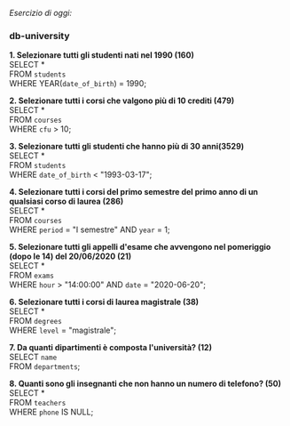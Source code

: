 _Esercizio di oggi:_

### db-university

**1. Selezionare tutti gli studenti nati nel 1990 (160)**\
SELECT \*\
FROM `students`\
WHERE YEAR(`date_of_birth`) = 1990;

**2. Selezionare tutti i corsi che valgono più di 10 crediti (479)**\
SELECT \*\
FROM `courses`\
WHERE `cfu` > 10;

**3. Selezionare tutti gli studenti che hanno più di 30 anni(3529)**\
SELECT \*\
FROM `students`\
WHERE `date_of_birth` < "1993-03-17";

**4. Selezionare tutti i corsi del primo semestre del primo anno di un qualsiasi corso di laurea (286)**\
SELECT \*\
FROM `courses`\
WHERE `period` = "I semestre" AND `year` = 1;

**5. Selezionare tutti gli appelli d'esame che avvengono nel pomeriggio (dopo le 14) del 20/06/2020 (21)**\
SELECT \*\
FROM `exams`\
WHERE `hour` > "14:00:00" AND `date` = "2020-06-20";

**6. Selezionare tutti i corsi di laurea magistrale (38)**\
SELECT \* \
FROM `degrees`\
WHERE `level` = "magistrale";

**7. Da quanti dipartimenti è composta l'università? (12)**\
SELECT `name`\
FROM `departments`;

**8. Quanti sono gli insegnanti che non hanno un numero di telefono? (50)**\
SELECT \*\
FROM `teachers`\
WHERE `phone` IS NULL;
